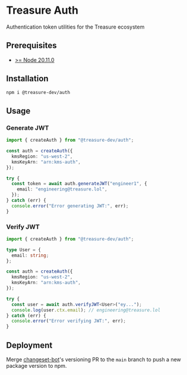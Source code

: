 # Treasure Auth

Authentication token utilities for the Treasure ecosystem

## Prerequisites

- [>= Node 20.11.0](https://nodejs.org/en)

## Installation

```bash
npm i @treasure-dev/auth
```

## Usage

### Generate JWT

```ts
import { createAuth } from "@treasure-dev/auth";

const auth = createAuth({
  kmsRegion: "us-west-2",
  kmsKeyArn: "arn:kms-auth",
});

try {
  const token = await auth.generateJWT("engineer1", {
    email: "engineering@treasure.lol",
  });
} catch (err) {
  console.error("Error generating JWT:", err);
}
```

### Verify JWT

```ts
import { createAuth } from "@treasure-dev/auth";

type User = {
  email: string;
};

const auth = createAuth({
  kmsRegion: "us-west-2",
  kmsKeyArn: "arn:kms-auth",
});

try {
  const user = await auth.verifyJWT<User>("ey...");
  console.log(user.ctx.email); // engineering@treasure.lol
} catch (err) {
  console.error("Error verifying JWT:", err);
}
```

## Deployment

Merge [changeset-bot](https://github.com/apps/changeset-bot)'s versioning PR to the `main` branch to push a new package version to npm.
